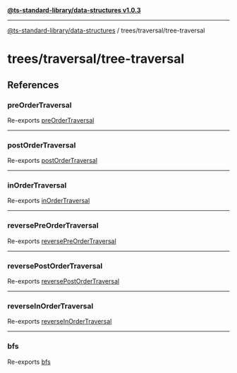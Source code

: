 [**@ts-standard-library/data-structures v1.0.3**](../../../README.md)

***

[@ts-standard-library/data-structures](../../../modules.md) / trees/traversal/tree-traversal

# trees/traversal/tree-traversal

## References

### preOrderTraversal

Re-exports [preOrderTraversal](functions/preOrderTraversal.md)

***

### postOrderTraversal

Re-exports [postOrderTraversal](functions/postOrderTraversal.md)

***

### inOrderTraversal

Re-exports [inOrderTraversal](functions/inOrderTraversal.md)

***

### reversePreOrderTraversal

Re-exports [reversePreOrderTraversal](functions/reversePreOrderTraversal.md)

***

### reversePostOrderTraversal

Re-exports [reversePostOrderTraversal](functions/reversePostOrderTraversal.md)

***

### reverseInOrderTraversal

Re-exports [reverseInOrderTraversal](functions/reverseInOrderTraversal.md)

***

### bfs

Re-exports [bfs](functions/bfs.md)
